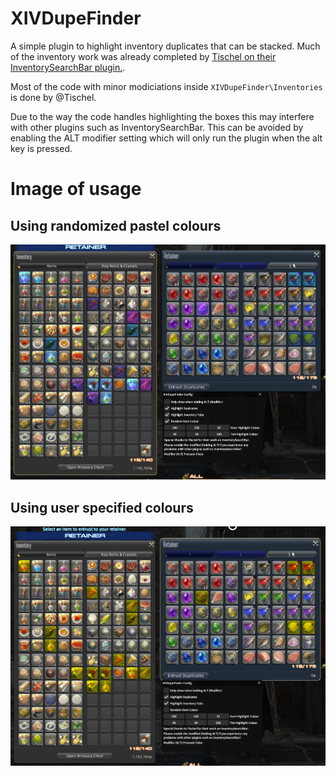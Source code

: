 # XIVDupeFinder

A simple plugin to highlight inventory duplicates that can be stacked.
Much of the inventory work was already completed by [Tischel on their InventorySearchBar plugin.](https://github.com/Tischel/InventorySearchBar/).

Most of the code with minor modiciations inside `XIVDupeFinder\Inventories` is done by @Tischel.

Due to the way the code handles highlighting the boxes this may interfere with other plugins such as InventorySearchBar. 
This can be avoided by enabling the ALT modifier setting which will only run the plugin when the alt key is pressed.

# Image of usage

## Using randomized pastel colours
![Pastel Colours](https://github.com/CallumCarmicheal/XIVDupeFinder/blob/master/Images/Random%20Colours.png)

## Using user specified colours
![Flat Colours](https://github.com/CallumCarmicheal/XIVDupeFinder/blob/master/Images/Inventory%20Duplicates.png)
